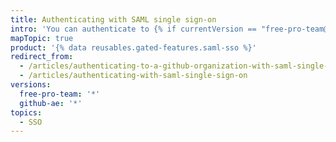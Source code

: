 ```yaml
---
title: Authenticating with SAML single sign-on
intro: 'You can authenticate to {% if currentVersion == "free-pro-team@latest" %}a {% data variables.product.product_name %} organization {% elsif currentVersion == "github-ae@latest" %}{% data variables.product.product_location %} {% endif %}with SAML single sign-on (SSO){% if currentVersion == "free-pro-team@latest" %} and view your active sessions{% endif %}.'
mapTopic: true
product: '{% data reusables.gated-features.saml-sso %}'
redirect_from:
  - /articles/authenticating-to-a-github-organization-with-saml-single-sign-on/
  - /articles/authenticating-with-saml-single-sign-on
versions:
  free-pro-team: '*'
  github-ae: '*'
topics:
  - SSO
---
```



